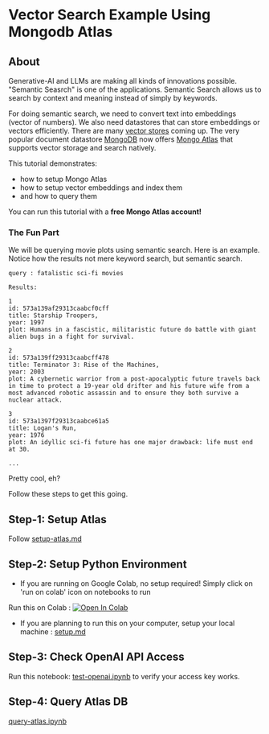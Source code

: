 # Vector Search Example Using Mongodb Atlas

## About

Generative-AI and LLMs are making all kinds of innovations possible.  "Semantic Seasrch" is one of the applications.  Semantic Search allows us to search by context and meaning instead of simply by keywords.

For doing semantic search, we need to convert text into  embeddings (vector of numbers).  We also need datastores that can store embeddings or vectors efficiently.  There are many [vector stores](https://aws.amazon.com/what-is/vector-databases/) coming up.  The very popular document datastore [MongoDB](https://www.mongodb.com/) now offers [Mongo Atlas](https://www.mongodb.com/atlas) that supports vector storage and search natively.

This tutorial demonstrates:
-  how to setup Mongo Atlas
- how to setup vector embeddings and index them
- and how to query them

You can run this tutorial with a **free Mongo Atlas account!**

### The Fun Part

We will be querying movie plots using semantic search.  Here is an example.  Notice how the results not mere keyword search, but semantic search.

```text
query : fatalistic sci-fi movies
```

```text
Results: 

1
id: 573a139af29313caabcf0cff
title: Starship Troopers,
year: 1997
plot: Humans in a fascistic, militaristic future do battle with giant alien bugs in a fight for survival.

2
id: 573a139ff29313caabcff478
title: Terminator 3: Rise of the Machines,
year: 2003
plot: A cybernetic warrior from a post-apocalyptic future travels back in time to protect a 19-year old drifter and his future wife from a most advanced robotic assassin and to ensure they both survive a nuclear attack.

3
id: 573a1397f29313caabce61a5
title: Logan's Run,
year: 1976
plot: An idyllic sci-fi future has one major drawback: life must end at 30.

...
```

Pretty cool, eh?

Follow these steps to get this going.

## Step-1: Setup Atlas

Follow [setup-atlas.md](setup-atlas.md)

## Step-2: Setup Python Environment

* If you are running on Google Colab, no setup required!  Simply click on 'run on colab' icon on notebooks to run

Run this on Colab : 
[![Open In Colab](https://colab.research.google.com/assets/colab-badge.svg)](https://colab.research.google.com/github/sujee/mongodb-atlas-vector-search/)

* If you are planning to run this on your computer, setup your local machine : [setup.md](setup.md)

## Step-3: Check OpenAI API Access

Run this notebook: [test-openai.ipynb](test-openai.ipynb) to verify your access key works.

## Step-4: Query Atlas DB

[query-atlas.ipynb](query-atlas.ipynb)